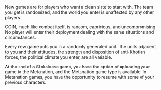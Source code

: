 New games are for players who want a clean slate to start with. The team you get is randomized, and the world you enter is unaffected by any other players.

COIN, much like combat itself, is random, capricious, and uncompromising. No player will enter their deployment dealing with the same situations and circumstances.

Every new game puts you in a randomly generated unit. The units adjacent to you and their attitudes, the strength and disposition of anti-Khotian forces, the political climate you enter, are all variable.

At the end of a Slicksleeve game, you have the option of uploading your game to the Metanation, and the Metanation game type is available. In Metanation games, you have the opportunity to resume with some of your previous characters.
